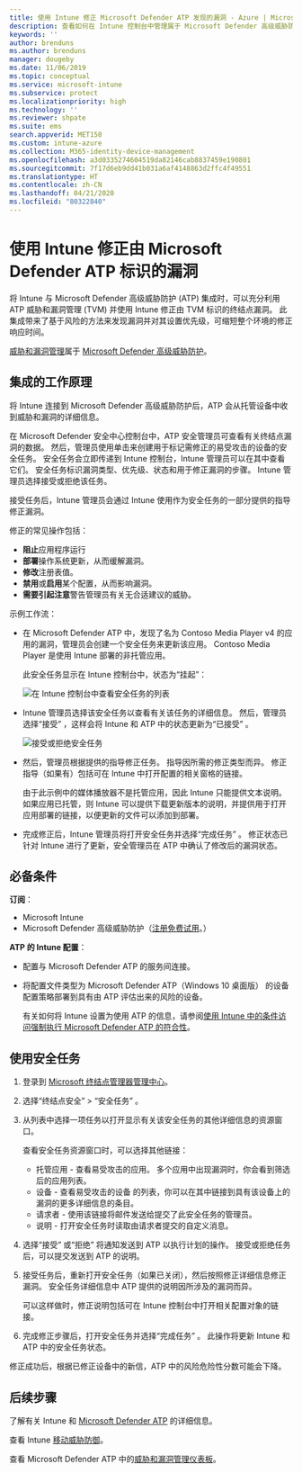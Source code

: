 ```yaml
---
title: 使用 Intune 修正 Microsoft Defender ATP 发现的漏洞 - Azure | Microsoft Docs
description: 查看如何在 Intune 控制台中管理属于 Microsoft Defender 高级威胁防护 (ATP) 的威胁和漏洞管理中的安全任务。
keywords: ''
author: brenduns
ms.author: brenduns
manager: dougeby
ms.date: 11/06/2019
ms.topic: conceptual
ms.service: microsoft-intune
ms.subservice: protect
ms.localizationpriority: high
ms.technology: ''
ms.reviewer: shpate
ms.suite: ems
search.appverid: MET150
ms.custom: intune-azure
ms.collection: M365-identity-device-management
ms.openlocfilehash: a3d0335274604519da82146cab8837459e190801
ms.sourcegitcommit: 7f17d6eb9dd41b031a6af4148863d2ffc4f49551
ms.translationtype: HT
ms.contentlocale: zh-CN
ms.lasthandoff: 04/21/2020
ms.locfileid: "80322840"
---
```

# <a name="use-intune-to-remediate-vulnerabilities-identified-by-microsoft-defender-atp"></a>使用 Intune 修正由 Microsoft Defender ATP 标识的漏洞

将 Intune 与 Microsoft Defender 高级威胁防护 (ATP) 集成时，可以充分利用 ATP 威胁和漏洞管理 (TVM) 并使用 Intune 修正由 TVM 标识的终结点漏洞。 此集成带来了基于风险的方法来发现漏洞并对其设置优先级，可缩短整个环境的修正响应时间。

[威胁和漏洞管理](https://docs.microsoft.com/windows/security/threat-protection/windows-defender-atp/next-gen-threat-and-vuln-mgt)属于 [Microsoft Defender 高级威胁防护](https://docs.microsoft.com/windows/security/threat-protection/windows-defender-atp/windows-defender-advanced-threat-protection)。

## <a name="how-integration-works"></a>集成的工作原理

将 Intune 连接到 Microsoft Defender 高级威胁防护后，ATP 会从托管设备中收到威胁和漏洞的详细信息。

在 Microsoft Defender 安全中心控制台中，ATP 安全管理员可查看有关终结点漏洞的数据。 然后，管理员使用单击来创建用于标记需修正的易受攻击的设备的安全任务。 安全任务会立即传递到 Intune 控制台，Intune 管理员可以在其中查看它们。 安全任务标识漏洞类型、优先级、状态和用于修正漏洞的步骤。 Intune 管理员选择接受或拒绝该任务。

接受任务后，Intune 管理员会通过 Intune 使用作为安全任务的一部分提供的指导修正漏洞。

修正的常见操作包括：

- **阻止**应用程序运行
- **部署**操作系统更新，从而缓解漏洞。
- **修改**注册表值。
- **禁用**或**启用**某个配置，从而影响漏洞。
- **需要引起注意**警告管理员有关无合适建议的威胁。

示例工作流：

- 在 Microsoft Defender ATP 中，发现了名为 Contoso Media Player v4 的应用的漏洞，管理员会创建一个安全任务来更新该应用。 Contoso Media Player 是使用 Intune 部署的非托管应用。

  此安全任务显示在 Intune 控制台中，状态为“挂起”：

  ![在 Intune 控制台中查看安全任务的列表](./media/atp-manage-vulnerabilities/temp-security-tasks.png)

- Intune 管理员选择该安全任务以查看有关该任务的详细信息。  然后，管理员选择“接受”  ，这样会将 Intune 和 ATP 中的状态更新为“已接受”  。

  ![接受或拒绝安全任务](./media/atp-manage-vulnerabilities/temp-accept-task.png)

- 然后，管理员根据提供的指导修正任务。 指导因所需的修正类型而异。 修正指导（如果有）包括可在 Intune 中打开配置的相关窗格的链接。

  由于此示例中的媒体播放器不是托管应用，因此 Intune 只能提供文本说明。 如果应用已托管，则 Intune 可以提供下载更新版本的说明，并提供用于打开应用部署的链接，以便更新的文件可以添加到部署。

- 完成修正后，Intune 管理员将打开安全任务并选择“完成任务”  。  修正状态已针对 Intune 进行了更新，安全管理员在 ATP 中确认了修改后的漏洞状态。

## <a name="prerequisites"></a>必备条件  

**订阅**：

- Microsoft Intune  
- Microsoft Defender 高级威胁防护（[注册免费试用](https://www.microsoft.com/WindowsForBusiness/windows-atp?ocid=docs-wdatp-main-abovefoldlink)。）

**ATP 的 Intune 配置**：

- 配置与 Microsoft Defender ATP 的服务间连接。
- 将配置文件类型为 Microsoft Defender ATP（Windows 10 桌面版）  的设备配置策略部署到具有由 ATP 评估出来的风险的设备。

  有关如何将 Intune 设置为使用 ATP 的信息，请参阅[使用 Intune 中的条件访问强制执行 Microsoft Defender ATP 的符合性](advanced-threat-protection.md#enable-microsoft-defender-atp-in-intune)。

## <a name="work-with-security-tasks"></a>使用安全任务

1. 登录到 [Microsoft 终结点管理器管理中心](https://go.microsoft.com/fwlink/?linkid=2109431)。

2. 选择“终结点安全”   > “安全任务”  。

3. 从列表中选择一项任务以打开显示有关该安全任务的其他详细信息的资源窗口。

   查看安全任务资源窗口时，可以选择其他链接：

   - 托管应用 - 查看易受攻击的应用。 多个应用中出现漏洞时，你会看到筛选后的应用列表。
   - 设备 - 查看易受攻击的设备  的列表，你可以在其中链接到具有该设备上的漏洞的更多详细信息的条目。
   - 请求者 - 使用该链接将邮件发送给提交了此安全任务的管理员。
   - 说明 - 打开安全任务时读取由请求者提交的自定义消息。

4. 选择“接受”  或“拒绝”  将通知发送到 ATP 以执行计划的操作。 接受或拒绝任务后，可以提交发送到 ATP 的说明。

5. 接受任务后，重新打开安全任务（如果已关闭），然后按照修正详细信息修正漏洞。 安全任务详细信息中 ATP 提供的说明因所涉及的漏洞而异。

   可以这样做时，修正说明包括可在 Intune 控制台中打开相关配置对象的链接。

6. 完成修正步骤后，打开安全任务并选择“完成任务”  。  此操作将更新 Intune 和 ATP 中的安全任务状态。

修正成功后，根据已修正设备中的新信，ATP 中的风险危险性分数可能会下降。

## <a name="next-steps"></a>后续步骤
了解有关 Intune 和 [Microsoft Defender ATP](advanced-threat-protection.md) 的详细信息。

查看 Intune [移动威胁防御](mobile-threat-defense.md)。

查看 Microsoft Defender ATP 中的[威胁和漏洞管理仪表板](https://docs.microsoft.com/windows/security/threat-protection/windows-defender-atp/tvm-dashboard-insights)。
